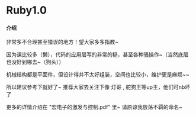 # Ruby1.0

#### 介绍
非常多不合理甚至错误的地方！望大家多多指教~

因为课比较多（懒），代码的应用层写的非常的糙，甚至各种骚操作~（当然底层也没好到哪去~（狗头））

机械结构都是平面件，但设计得并不太好组装，空间也比较小，维护更是麻烦~~

所以建议参考下就好了~  推荐大家去关注下像 灯哥 , 舵狗王等up主，他们可nb坏了



更多的详情介绍在  "宏电子的激发与控制.pdf"   里~ 请原谅我放荡不羁的命名~


